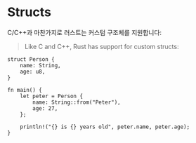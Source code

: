 # Structs

C/C++과 마찬가지로 러스트는 커스텀 구조체를 지원합니다:
> Like C and C++, Rust has support for custom structs:

```rust,editable
struct Person {
    name: String,
    age: u8,
}

fn main() {
    let peter = Person {
        name: String::from("Peter"),
        age: 27,
    };

    println!("{} is {} years old", peter.name, peter.age);
}
```
